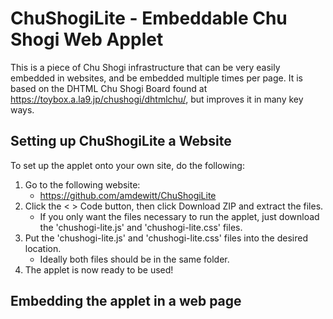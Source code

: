 # ChuShogiLite - Embeddable Chu Shogi Web Applet
This is a piece of Chu Shogi infrastructure that can be very easily embedded in websites, and be embedded multiple times per page. It is based on the DHTML Chu Shogi Board found at https://toybox.a.la9.jp/chushogi/dhtmlchu/, but improves it in many key ways.

## Setting up ChuShogiLite a Website

To set up the applet onto your own site, do the following:

1. Go to the following website:
   * https://github.com/amdewitt/ChuShogiLite
3. Click the < > Code button, then click Download ZIP and extract the files.
   * If you only want the files necessary to run the applet, just download the 'chushogi-lite.js' and 'chushogi-lite.css' files.
5. Put the 'chushogi-lite.js' and 'chushogi-lite.css' files into the desired location.
   * Ideally both files should be in the same folder.
6. The applet is now ready to be used!

## Embedding the applet in a web page
